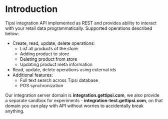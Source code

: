 # Introduction

Tipsi integration API implemented as REST and provides ability to interact with your retail data programmatically.
Supported operations described below:

* Create, read, update, delete operations:
  * List all products of the store
  * Adding product to store
  * Deleting product from store
  * Updating product meta information
* Read, update, delete operations using external ids
* Additional features:
  * Full text search across Tipsi database
  * POS synchronization

Our integration server domain is **integration.gettipsi.com**, we also provide a separate sandbox for experiments - **integration-test.gettipsi.com**, on that domain you can play with API without worries to accidentally break anything.
